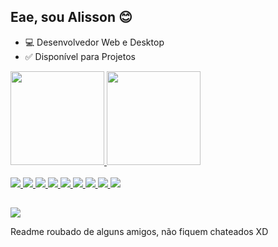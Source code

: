 ## Eae, sou Alisson 😊

- 💻 Desenvolvedor Web e Desktop
- ✅ Disponível para Projetos

<div>
  <a href="https://github.com/josealissonbr">
  <img height="150em" src="https://github-readme-stats.vercel.app/api?username=josealissonbr&show_icons=true&theme=dracula&include_all_commits=true&count_private=true"/>
  <img height="150em" src="https://github-readme-stats.vercel.app/api/top-langs/?username=josealissonbr&layout=compact&langs_count=7&theme=dracula"/>
</div>
  
<div style="display: inline_block"><br>
  <!--<img src="https://img.shields.io/badge/Visual_Studio_Code-0078D4?style=for-the-badge&logo=visual%20studio%20code&logoColor=white"/>-->
      <img src="https://img.shields.io/badge/PHP-4C5889?style=for-the-badge&logo=laravel&logoColor=white"/>
      <img src="https://img.shields.io/badge/React-20232A?style=for-the-badge&logo=react&logoColor=61DAFB"/>
      <img src="https://img.shields.io/badge/Javascript-FCC624?style=for-the-badge&logo=javascript&logoColor=gray"/>
      <img src="https://img.shields.io/badge/HTML5-E34F26?style=for-the-badge&logo=html5&logoColor=white"/>
      <img src="https://img.shields.io/badge/CSS3-1572B6?style=for-the-badge&logo=css3&logoColor=white"/>
      <img src="https://img.shields.io/badge/Bootstrap-563D7C?style=for-the-badge&logo=bootstrap&logoColor=white"/>
      <img src="https://img.shields.io/badge/MySQL-FCC624?style=for-the-badge&logo=mysql&logoColor=black"/>
      <img src="https://img.shields.io/badge/Git-F05032?style=for-the-badge&logo=git&logoColor=white"/>
      <img src="https://img.shields.io/badge/Laravel-cf0000?style=for-the-badge&logo=laravel&logoColor=white"/>
</div>
  
  ##
  

  <a href="https://www.linkedin.com/in/alisson-santos-9332b7219/" target="_blank"><img src="https://img.shields.io/badge/-LinkedIn-%230077B5?style=for-the-badge&logo=linkedin&logoColor=white" target="_blank"></a> 
  </div>
  
  <footer>Readme roubado de alguns amigos, não fiquem chateados XD</footer>
